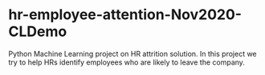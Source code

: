 # hr-employee-attention-Nov2020-CLDemo
Python Machine Learning project on HR attrition solution. In this project we try to help HRs identify employees who are likely to leave the company. 
